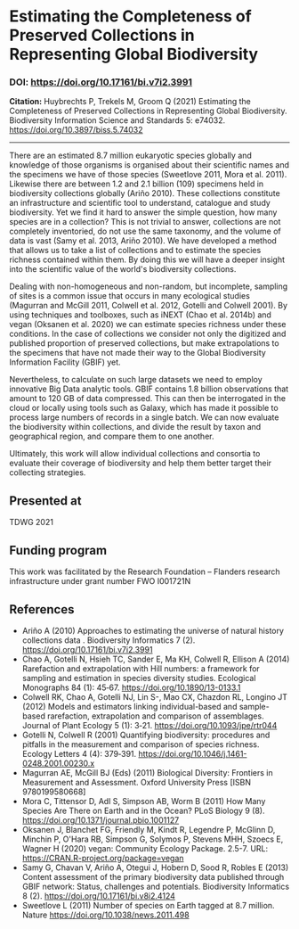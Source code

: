 # Estimating the Completeness of Preserved Collections in Representing Global Biodiversity

### DOI: https://doi.org/10.17161/bi.v7i2.3991
**Citation:** Huybrechts P, Trekels M, Groom Q (2021) Estimating the Completeness of Preserved Collections in Representing Global Biodiversity. Biodiversity Information Science and Standards 5: e74032. https://doi.org/10.3897/biss.5.74032

---

There are an estimated 8.7 million eukaryotic species globally and knowledge of those organisms is organised about their scientific names and the specimens we have of those species (Sweetlove 2011, Mora et al. 2011). Likewise there are between 1.2 and 2.1 billion (109) specimens held in biodiversity collections globally (Ariño 2010). These collections constitute an infrastructure and scientific tool to understand, catalogue and study biodiversity. Yet we find it hard to answer the simple question, how many species are in a collection? This is not trivial to answer, collections are not completely inventoried, do not use the same taxonomy, and the volume of data is vast (Samy et al. 2013, Ariño 2010). We have developed a method that allows us to take a list of collections and to estimate the species richness contained within them. By doing this we will have a deeper insight into the scientific value of the world's biodiversity collections.

Dealing with non-homogeneous and non-random, but incomplete, sampling of sites is a common issue that occurs in many ecological studies (Magurran and McGill 2011, Colwell et al. 2012, Gotelli and Colwell 2001). By using techniques and toolboxes, such as iNEXT (Chao et al. 2014b) and vegan (Oksanen et al. 2020) we can estimate species richness under these conditions. In the case of collections we consider not only the digitized and published proportion of preserved collections, but make extrapolations to the specimens that have not made their way to the Global Biodiversity Information Facility (GBIF) yet.

Nevertheless, to calculate on such large datasets we need to employ innovative Big Data analytic tools. GBIF contains 1.8 billion observations that amount to 120 GB of data compressed. This can then be interrogated in the cloud or locally using tools such as Galaxy, which has made it possible to process large numbers of records in a single batch. We can now evaluate the biodiversity within collections, and divide the result by taxon and geographical region, and compare them to one another.

Ultimately, this work will allow individual collections and consortia to evaluate their coverage of biodiversity and help them better target their collecting strategies.

## Presented at
TDWG 2021


## Funding program

This work was facilitated by the Research Foundation – Flanders research infrastructure under grant number FWO I001721N


## References

- Ariño A (2010) Approaches to estimating the universe of natural history collections data . Biodiversity Informatics 7 (2). https://doi.org/10.17161/bi.v7i2.3991
- Chao A, Gotelli N, Hsieh TC, Sander E, Ma KH, Colwell R, Ellison A (2014) Rarefaction and extrapolation with Hill numbers: a framework for sampling and estimation in species diversity studies. Ecological Monographs 84    (1): 45‑67. https://doi.org/10.1890/13-0133.1
- Colwell RK, Chao A, Gotelli NJ, Lin S-, Mao CX, Chazdon RL, Longino JT (2012) Models and estimators linking individual-based and sample-based rarefaction, extrapolation and comparison of assemblages. Journal of Plant Ecology 5 (1): 3‑21. https://doi.org/10.1093/jpe/rtr044
- Gotelli N, Colwell R (2001) Quantifying biodiversity: procedures and pitfalls in the measurement and comparison of species richness. Ecology Letters 4 (4): 379‑391. https://doi.org/10.1046/j.1461-0248.2001.00230.x
- Magurran AE, McGill BJ (Eds) (2011) Biological Diversity: Frontiers in Measurement and Assessment. Oxford University Press [ISBN 9780199580668]
- Mora C, Tittensor D, Adl S, Simpson AB, Worm B (2011) How Many Species Are There on Earth and in the Ocean? PLoS Biology 9 (8). https://doi.org/10.1371/journal.pbio.1001127
- Oksanen J, Blanchet FG, Friendly M, Kindt R, Legendre P, McGlinn D, Minchin P, O'Hara RB, Simpson G, Solymos P, Stevens MHH, Szoecs E, Wagner H (2020) vegan: Community Ecology Package. 2.5-7. URL: https://CRAN.R-project.org/package=vegan
- Samy G, Chavan V, Ariño A, Otegui J, Hobern D, Sood R, Robles E (2013) Content assessment of the primary biodiversity data published through GBIF network: Status, challenges and potentials. Biodiversity Informatics 8 (2). https://doi.org/10.17161/bi.v8i2.4124
- Sweetlove L (2011) Number of species on Earth tagged at 8.7 million. Nature https://doi.org/10.1038/news.2011.498
